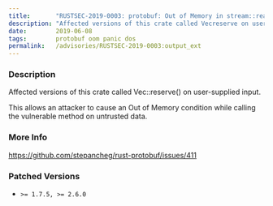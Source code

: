 ```yaml
---
title:       "RUSTSEC-2019-0003: protobuf: Out of Memory in stream::read_raw_bytes_into()"
description: "Affected versions of this crate called Vecreserve on usersupplied input. This allows an attacker to cause an Out of Memory condition while calling the vulnerable method on untrusted data."
date:        2019-06-08
tags:        protobuf oom panic dos
permalink:   /advisories/RUSTSEC-2019-0003:output_ext
---
```


### Description

Affected versions of this crate called Vec::reserve() on user-supplied input.

This allows an attacker to cause an Out of Memory condition while calling the
vulnerable method on untrusted data.

### More Info

<https://github.com/stepancheg/rust-protobuf/issues/411>

### Patched Versions

- `>= 1.7.5, >= 2.6.0`
